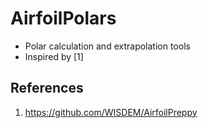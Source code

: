# AirfoilPolars

- Polar calculation and extrapolation tools
- Inspired by [1]

## References

1. https://github.com/WISDEM/AirfoilPreppy